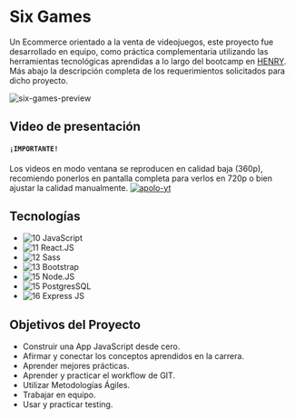 # Six Games 
Un Ecommerce orientado a la venta de videojuegos, este proyecto fue desarrollado en equipo, como práctica complementaria utilizando las herramientas tecnológicas aprendidas a lo largo del bootcamp en [HENRY](https://www.soyhenry.com/). Más abajo la descripción completa de los requerimientos solicitados para dicho proyecto.

![six-games-preview](https://i.ibb.co/HKX6q2X/six-games-preview.png)

## Video de presentación
#### **`¡IMPORTANTE!`**
Los videos en modo ventana se reproducen en calidad baja (360p), recomiendo ponerlos en pantalla completa para verlos en 720p o bien ajustar la calidad manualmente. 
[![apolo-yt](https://i.ibb.co/0CPfth7/apolo-yt.png)](https://drive.google.com/file/d/1nA2AtV3LSzcH7RouyZo5MpNO267axh4e/view?usp=sharing)

## Tecnologías
- ![10](https://i.ibb.co/Y38c44f/javascript.png) JavaScript
- ![11](https://i.ibb.co/7Yb8sZf/react.png) React.JS
- ![12](https://i.ibb.co/Bq8HY9F/sass.png) Sass
- ![13](https://i.ibb.co/H4RntNH/bootstrap.png) Bootstrap
- ![15](https://i.ibb.co/5FPLhVJ/node-js-2.png) Node.JS
- ![15](https://i.ibb.co/WgJtMZS/postgresql.png) PostgresSQL
- ![16](https://i.ibb.co/wJMY3rv/express.png) Express JS

## Objetivos del Proyecto
- Construir una App JavaScript desde cero.
- Afirmar y conectar los conceptos aprendidos en la carrera.
- Aprender mejores prácticas.
- Aprender y practicar el workflow de GIT.
- Utilizar Metodologías Ágiles.
- Trabajar en equipo.
- Usar y practicar testing.

